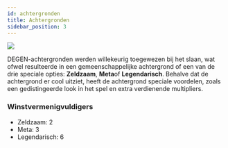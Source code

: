 ```yaml
---
id: achtergronden
title: Achtergronden
sidebar_position: 3
---
```


![](/img/rngBackgrounds.gif)

DEGEN-achtergronden werden willekeurig toegewezen bij het slaan, wat ofwel resulteerde in een gemeenschappelijke achtergrond of een van de drie speciale opties: **Zeldzaam**, **Meta**of **Legendarisch**. Behalve dat de achtergrond er cool uitziet, heeft de achtergrond speciale voordelen, zoals een gedistingeerde look in het spel en extra verdienende multipliers.

### Winstvermenigvuldigers

- Zeldzaam: 2
- Meta: 3
- Legendarisch: 6
